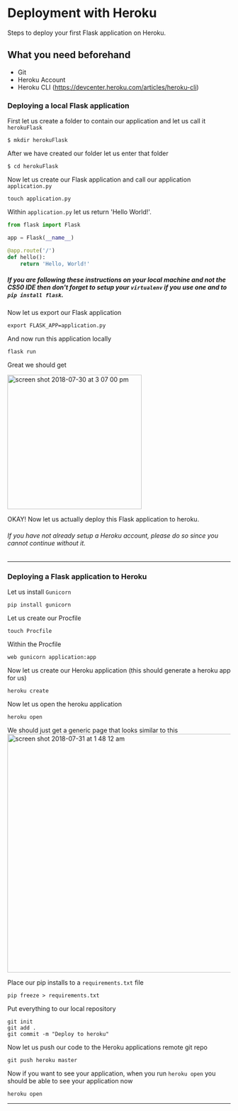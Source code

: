 # Deployment with Heroku

Steps to deploy your first Flask application on Heroku.

## What you need beforehand

-   Git
-   Heroku Account
-   Heroku CLI (https://devcenter.heroku.com/articles/heroku-cli)

### Deploying a local Flask application

First let us create a folder to contain our application and let us call it `herokuFlask`

```shell
$ mkdir herokuFlask
```

After we have created our folder let us enter that folder

```shell
$ cd herokuFlask
```

Now let us create our Flask application and call our application `application.py`

```
touch application.py
```

Within `application.py` let us return 'Hello World!'.

```python
from flask import Flask

app = Flask(__name__)

@app.route('/')
def hello():
    return 'Hello, World!'
```

##### If you are following these instructions on your local machine and not the CS50 IDE then don't forget to setup your `virtualenv` if you use one and to `pip install flask`.

Now let us export our Flask application

```shell
export FLASK_APP=application.py
```

And now run this application locally

```shell
flask run
```

Great we should get

<img width="303" alt="screen shot 2018-07-30 at 3 07 00 pm" src="https://user-images.githubusercontent.com/23644019/43417921-65979b8e-940a-11e8-92eb-30829c84f000.png">

OKAY! Now let us actually deploy this Flask application to heroku.

###### If you have not already setup a Heroku account, please do so since you cannot continue without it.

---

### Deploying a Flask application to Heroku

Let us install `Gunicorn`

```
pip install gunicorn
```

Let us create our Procfile

```
touch Procfile
```

Within the Procfile

```
web gunicorn application:app
```

Now let us create our Heroku application (this should generate a heroku app for us)

```
heroku create
```

Now let us open the heroku application

```
heroku open
```

We should just get a generic page that looks similar to this
<img width="538" alt="screen shot 2018-07-31 at 1 48 12 am" src="https://user-images.githubusercontent.com/23644019/43440060-dc4a8076-9463-11e8-8784-d44a0d92e53c.png">

Place our pip installs to a `requirements.txt` file

```
pip freeze > requirements.txt
```

Put everything to our local repository

```
git init
git add .
git commit -m "Deploy to heroku"
```

Now let us push our code to the Heroku applications remote git repo

```
git push heroku master
```

Now if you want to see your application, when you run `heroku open` you should be able to see your application now

```
heroku open
```

---
